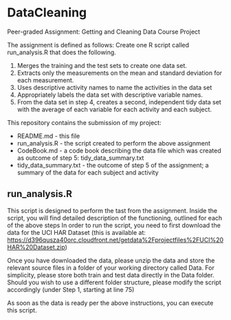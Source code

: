 # DataCleaning
Peer-graded Assignment: Getting and Cleaning Data Course Project

The assignment is defined as follows: 
Create one R script called run_analysis.R that does the following. 
 1. Merges the training and the test sets to create one data set.
 2. Extracts only the measurements on the mean and standard deviation for each measurement. 
 3. Uses descriptive activity names to name the activities in the data set
 4. Appropriately labels the data set with descriptive variable names. 
 5. From the data set in step 4, creates a second, independent tidy data set with the average of each variable for each activity and each subject.

This repository contains the submission of my project: 
- README.md - this file
- run_analysis.R - the script created to perform the above assignment
- CodeBook.md - a code book describing the data file which was created as outcome of step 5: tidy_data_summary.txt 
- tidy_data_summary.txt - the outcome of step 5 of the assignment; a summary of the data for each subject and activity


run_analysis.R
--------------
This script is designed to perform the tast from the assignment. 
Inside the script, you will find detailed description of the functioning, outlined for each of the above steps
In order to run the script, you need to first download the data for the UCI HAR Dataset
(this is available at: https://d396qusza40orc.cloudfront.net/getdata%2Fprojectfiles%2FUCI%20HAR%20Dataset.zip)

Once you have downloaded the data, please unzip the data and store the relevant source files in a folder of your working directory called Data.
For simplicity, please store both train and test data directly in the Data folder. 
Should you wish to use a different folder structure, please modify the script accordingly (under Step 1, starting at line 75)

As soon as the data is ready per the above instructions, you can execute this script.

